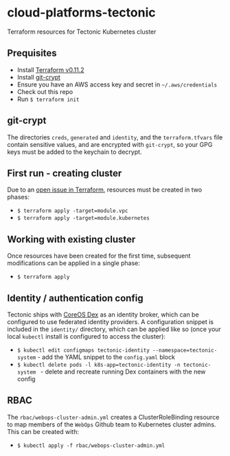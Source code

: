 # cloud-platforms-tectonic
Terraform resources for Tectonic Kubernetes cluster

## Prequisites
- Install [Terraform v0.11.2](https://www.terraform.io/)
- Install [git-crypt](https://www.agwa.name/projects/git-crypt/)
- Ensure you have an AWS access key and secret in `~/.aws/credentials`
- Check out this repo
- Run `$ terraform init`

## git-crypt

The directories `creds`, `generated` and `identity`, and the `terraform.tfvars` file contain sensitive values, and are encrypted with `git-crypt`, so your GPG keys must be added to the keychain to decrypt.

## First run - creating cluster
Due to an [open issue in Terraform](https://github.com/hashicorp/terraform/issues/12570), resources must be created in two phases:

- `$ terraform apply -target=module.vpc`
- `$ terraform apply -target=module.kubernetes`

## Working with existing cluster
Once resources have been created for the first time, subsequent modifications can be applied in a single phase:

- `$ terraform apply`

## Identity / authentication config
Tectonic ships with [CoreOS Dex](https://github.com/coreos/dex) as an identity broker, which can be configured to use federated identity providers. A configuration snippet is included in the `identity/` directory, which can be applied like so (once your local `kubectl` install is configured to access the cluster):

- `$ kubectl edit configmaps tectonic-identity --namespace=tectonic-system` - add the YAML snippet to the `config.yaml` block
- `$ kubectl delete pods -l k8s-app=tectonic-identity -n tectonic-system ` - delete and recreate running Dex containers with the new config

## RBAC
The `rbac/webops-cluster-admin.yml` creates a ClusterRoleBinding resource to map members of the `WebOps` Github team to Kubernetes cluster admins. This can be created with:

- `$ kubectl apply -f rbac/webops-cluster-admin.yml`
